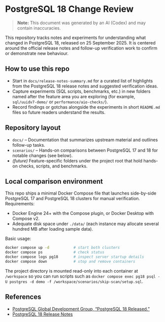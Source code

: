 # PostgreSQL 18 Change Review
> **Note:** This document was generated by an AI (Codex) and may contain inaccuracies.

This repository tracks notes and experiments for understanding what changed in PostgreSQL 18, released on 25 September 2025. It is centered around the official release notes and follow-up verification work to confirm or demonstrate new behaviour.

## How to use this repo
- Start in `docs/release-notes-summary.md` for a curated list of highlights from the PostgreSQL 18 release notes and suggested verification ideas.
- Capture experiments (SQL scripts, benchmarks, etc.) in new folders named after the feature area you are exploring (for example, `sql/uuidv7-demo/` or `performance/aio-checks/`).
- Record findings or gotchas alongside the experiments in short `README.md` files so future readers understand the results.

## Repository layout
- `docs/` – Documentation that summarizes upstream material and outlines follow-up tasks.
- `scenarios/` – Hands-on comparisons between PostgreSQL 17 and 18 for notable changes (see below).
- *(future)* Feature-specific folders under the project root that hold hands-on checks, scripts, and benchmarks.

## Local comparison environment
This repo ships a minimal Docker Compose file that launches side-by-side PostgreSQL 17 and PostgreSQL 18 clusters for manual verification. Requirements:

- Docker Engine 24+ with the Compose plugin, or Docker Desktop with Compose v2.
- Adequate disk space under `./data/` (each instance may allocate several hundred MB after loading sample data).

Basic usage:

```bash
docker compose up -d           # start both clusters
docker compose ps              # check status
docker compose logs pg18       # inspect server startup details
docker compose down            # stop and remove containers
```

The project directory is mounted read-only into each container at `/workspace` so you can run scripts such as `docker compose exec pg18 psql -U postgres -d demo -f /workspace/scenarios/skip-scan/setup.sql`.

## References
- [PostgreSQL Global Development Group, “PostgreSQL 18 Released.”](https://www.postgresql.org/about/news/postgresql-18-released-2930/)
- [PostgreSQL 18 Release Notes](https://www.postgresql.org/docs/release/18.0/)
